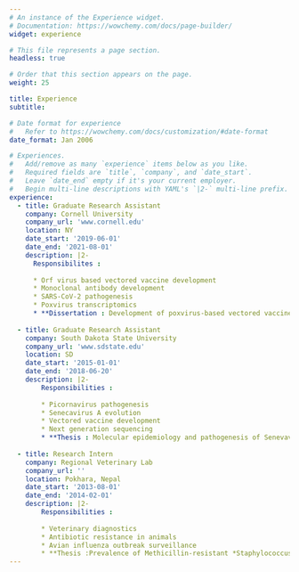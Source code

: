 ```yaml
---
# An instance of the Experience widget.
# Documentation: https://wowchemy.com/docs/page-builder/
widget: experience

# This file represents a page section.
headless: true

# Order that this section appears on the page.
weight: 25

title: Experience
subtitle:

# Date format for experience
#   Refer to https://wowchemy.com/docs/customization/#date-format
date_format: Jan 2006

# Experiences.
#   Add/remove as many `experience` items below as you like.
#   Required fields are `title`, `company`, and `date_start`.
#   Leave `date_end` empty if it's your current employer.
#   Begin multi-line descriptions with YAML's `|2-` multi-line prefix.
experience:
  - title: Graduate Research Assistant 
    company: Cornell University 
    company_url: 'www.cornell.edu'
    location: NY
    date_start: '2019-06-01'
    date_end: '2021-08-01'
    description: |2-
      Responsibilites :
      
      * Orf virus based vectored vaccine development 
      * Monoclonal antibody development 
      * SARS-CoV-2 pathogenesis
      * Poxvirus transcriptomics
      * **Dissertation : Development of poxvirus-based vectored vaccine platform for use in swine**
      
  - title: Graduate Research Assistant
    company: South Dakota State University
    company_url: 'www.sdstate.edu'
    location: SD
    date_start: '2015-01-01'
    date_end: '2018-06-20'
    description: |2-
        Responsibilities :
        
        * Picornavirus pathogenesis
        * Senecavirus A evolution
        * Vectored vaccine development
        * Next generation sequencing 
        * **Thesis : Molecular epidemiology and pathogenesis of Senevavirus A**
        
  - title: Research Intern
    company: Regional Veterinary Lab
    company_url: ''
    location: Pokhara, Nepal
    date_start: '2013-08-01'
    date_end: '2014-02-01'
    description: |2-
        Responsibilities :
        
        * Veterinary diagnostics
        * Antibiotic resistance in animals 
        * Avian influenza outbreak surveillance 
        * **Thesis :Prevalence of Methicillin-resistant *Staphylococcus aureus* (MRSA) in the dairy farms of Pokhara, Nepal**
---
```


